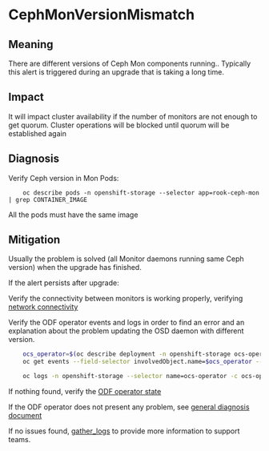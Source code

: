 # CephMonVersionMismatch

## Meaning

There are different versions of Ceph Mon components running.. Typically this
alert is triggered during an upgrade that is taking a long time.

## Impact

It will impact cluster availability if the number of monitors are not enough
 to get quorum. Cluster operations will be blocked until quorum will be
 established again

## Diagnosis

Verify Ceph version in Mon Pods:

```console
    oc describe pods -n openshift-storage --selector app=rook-ceph-mon | grep CONTAINER_IMAGE
```

All the pods must have the same image

## Mitigation

Usually the problem is solved (all Monitor daemons running same Ceph version)
when the upgrade has finished.

If the alert persists after upgrade:

Verify the connectivity between monitors is working properly, verifying
[network connectivity](helpers/networkConnectivity.md)

Verify the ODF operator events and logs in order to find an error and an
explanation about the problem updating the OSD daemon with different version.

```bash
    ocs_operator=$(oc describe deployment -n openshift-storage ocs-operator | grep OPERATOR_CONDITION_NAME: | awk '{ print $2 }')
    oc get events --field-selector involvedObject.name=$ocs_operator --namespace openshift-storage
```

```bash
    oc logs -n openshift-storage --selector name=ocs-operator -c ocs-operator
```

If nothing found, verify the
[ODF operator state](helpers/checkOperator.md)

If the ODF operator does not present any problem,
see [general diagnosis document](helpers/diagnosis.md)

If no issues found, [gather_logs](helpers/gather_logs.md) to provide more
information to support teams.
